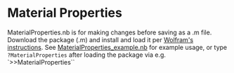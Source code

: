 # Material Properties
MaterialProperties.nb is for making changes before saving as a .m file. Download the package (.m) and install and load it per [Wolfram's instructions](https://support.wolfram.com/5648?src=mathematica). See [MaterialProperties_example.nb](MaterialProperties_example.nb) for example usage, or type `?MaterialProperties` after loading the package via e.g. `>>MaterialProperties\``
